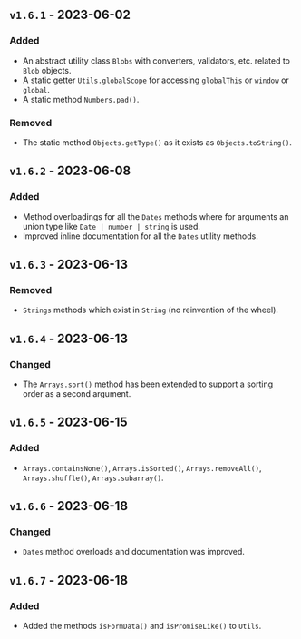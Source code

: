 ## `v1.6.1` - 2023-06-02

### Added
* An abstract utility class `Blobs` with converters, validators, etc. related to `Blob` objects.
* A static getter `Utils.globalScope` for accessing `globalThis` or `window` or `global`.
* A static method `Numbers.pad()`.

### Removed
* The static method `Objects.getType()` as it exists as `Objects.toString()`.

## `v1.6.2` - 2023-06-08
### Added
* Method overloadings for all the `Dates` methods where for arguments an union type like
`Date | number | string` is used.
* Improved inline documentation for all the `Dates` utility methods.

## `v1.6.3` - 2023-06-13
### Removed
* `Strings` methods which exist in `String` (no reinvention of the wheel).

## `v1.6.4` - 2023-06-13
### Changed
* The `Arrays.sort()` method has been extended to support a sorting order as a second argument.

## `v1.6.5` - 2023-06-15
### Added
* `Arrays.containsNone()`, `Arrays.isSorted()`, `Arrays.removeAll()`, `Arrays.shuffle()`, `Arrays.subarray()`.

## `v1.6.6` - 2023-06-18
### Changed
* `Dates` method overloads and documentation was improved.

## `v1.6.7` - 2023-06-18
### Added
* Added the methods `isFormData()` and `isPromiseLike()` to `Utils`.
